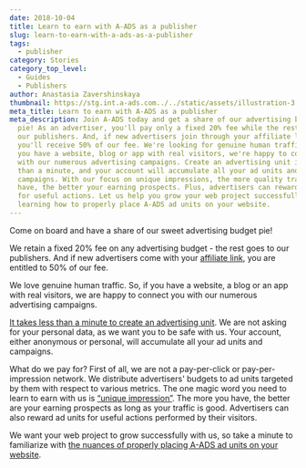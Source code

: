 ```yaml
---
date: 2018-10-04
title: Learn to earn with A-ADS as a publisher
slug: learn-to-earn-with-a-ads-as-a-publisher
tags:
  - publisher
category: Stories
category_top_level:
  - Guides
  - Publishers
author: Anastasia Zavershinskaya
thumbnail: https://stg.int.a-ads.com../../static/assets/illustration-3.png
meta_title: Learn to earn with A-ADS as a publisher
meta_description: Join A-ADS today and get a share of our advertising budget
  pie! As an advertiser, you'll pay only a fixed 20% fee while the rest goes to
  our publishers. And, if new advertisers join through your affiliate link,
  you'll receive 50% of our fee. We're looking for genuine human traffic, so if
  you have a website, blog or app with real visitors, we're happy to connect you
  with our numerous advertising campaigns. Create an advertising unit in less
  than a minute, and your account will accumulate all your ad units and
  campaigns. With our focus on unique impressions, the more quality traffic you
  have, the better your earning prospects. Plus, advertisers can reward ad units
  for useful actions. Let us help you grow your web project successfully by
  learning how to properly place A-ADS ad units on your website.
---
```

Come on board and have a share of our sweet advertising budget pie! 

We retain a fixed 20% fee on any advertising budget - the rest goes to our publishers. And if new advertisers come with your [affiliate link](https://a-ads.com/blog/2018-10-04-become-our-affiliate-partner-and-take-50-of-our-fees/), you are entitled to 50% of our fee. 

We love genuine human traffic. So, if you have a website, a blog or an app with real visitors, we are happy to connect you with our numerous advertising campaigns. 

[It takes less than a minute to create an advertising unit](https://a-ads.com/ad_units/new). We are not asking for your personal data, as we want you to be safe with us. Your account, either anonymous or personal, will accumulate all your ad units and campaigns.

What do we pay for? First of all, we are not a pay-per-click or pay-per-impression network. We distribute advertisers' budgets to ad units targeted by them with respect to various metrics. The one magic word you need to learn to earn with us is [“unique impression”](https://a-ads.com/blog/2018-10-04-counting-unique-impressions/). The more you have, the better are your earning prospects as long as your traffic is good. Advertisers can also reward ad units for useful actions performed by their visitors.

We want your web project to grow successfully with us, so take a minute to familiarize with [the nuances of properly placing A-ADS ad units on your website](https://a-ads.com/blog/2019-06-17-how-to-place-an-ad-unit-code-correctly/).
